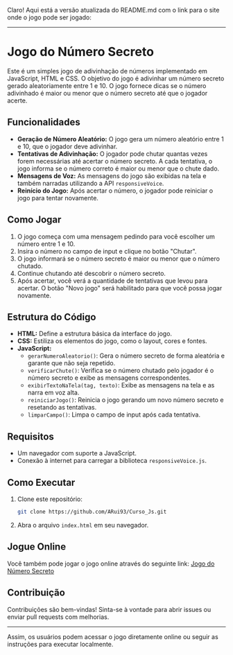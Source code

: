 Claro! Aqui está a versão atualizada do README.md com o link para o site onde o jogo pode ser jogado:

---

# Jogo do Número Secreto

Este é um simples jogo de adivinhação de números implementado em JavaScript, HTML e CSS. O objetivo do jogo é adivinhar um número secreto gerado aleatoriamente entre 1 e 10. O jogo fornece dicas se o número adivinhado é maior ou menor que o número secreto até que o jogador acerte.

## Funcionalidades

- **Geração de Número Aleatório:** O jogo gera um número aleatório entre 1 e 10, que o jogador deve adivinhar.
- **Tentativas de Adivinhação:** O jogador pode chutar quantas vezes forem necessárias até acertar o número secreto. A cada tentativa, o jogo informa se o número correto é maior ou menor que o chute dado.
- **Mensagens de Voz:** As mensagens do jogo são exibidas na tela e também narradas utilizando a API `responsiveVoice`.
- **Reinício do Jogo:** Após acertar o número, o jogador pode reiniciar o jogo para tentar novamente.

## Como Jogar  

1. O jogo começa com uma mensagem pedindo para você escolher um número entre 1 e 10.
2. Insira o número no campo de input e clique no botão "Chutar".
3. O jogo informará se o número secreto é maior ou menor que o número chutado.
4. Continue chutando até descobrir o número secreto.
5. Após acertar, você verá a quantidade de tentativas que levou para acertar. O botão "Novo jogo" será habilitado para que você possa jogar novamente.

## Estrutura do Código

- **HTML:** Define a estrutura básica da interface do jogo.
- **CSS:** Estiliza os elementos do jogo, como o layout, cores e fontes.
- **JavaScript:**
  - `gerarNumeroAleatorio()`: Gera o número secreto de forma aleatória e garante que não seja repetido.
  - `verificarChute()`: Verifica se o número chutado pelo jogador é o número secreto e exibe as mensagens correspondentes.
  - `exibirTextoNaTela(tag, texto)`: Exibe as mensagens na tela e as narra em voz alta.
  - `reiniciarJogo()`: Reinicia o jogo gerando um novo número secreto e resetando as tentativas.
  - `limparCampo()`: Limpa o campo de input após cada tentativa.

## Requisitos

- Um navegador com suporte a JavaScript.
- Conexão à internet para carregar a biblioteca `responsiveVoice.js`.

## Como Executar

1. Clone este repositório:
   ```bash
   git clone https://github.com/ARui93/Curso_Js.git
   ```
2. Abra o arquivo `index.html` em seu navegador.

## Jogue Online

Você também pode jogar o jogo online através do seguinte link: [Jogo do Número Secreto](https://jogo-pink-theta.vercel.app/)

## Contribuição

Contribuições são bem-vindas! Sinta-se à vontade para abrir issues ou enviar pull requests com melhorias.

---

Assim, os usuários podem acessar o jogo diretamente online ou seguir as instruções para executar localmente.